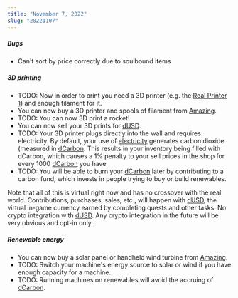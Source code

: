 ```yaml
---
title: "November 7, 2022"
slug: "20221107"
---
```


##### Bugs

- Can't sort by price correctly due to soulbound items

##### 3D printing
- TODO: Now in order to print you need a 3D printer (e.g. the [Real Printer 1](/inventory/0)) and enough filament for it.
- You can now buy a 3D printer and spools of filament from [Amazing](/docs/amazing).
- TODO: You can now 3D print a rocket!
- You can now sell your 3D prints for [dUSD](/docs/dusd).
- TODO: Your 3D printer plugs directly into the wall and requires electricity. By default, your use of [electricity](/docs/electricity) generates carbon dioxide (measured in [dCarbon](/docs/dcarbon). This results in your inventory being filled with dCarbon, which causes a 1% penalty to your sell prices in the shop for every 1000 [dCarbon](/docs/dcarbon) you have
- TODO: You will be able to burn your [dCarbon](/docs/dcarbon) later by contributing to a carbon fund, which invests in people trying to buy or build renewables.
    
Note that all of this is virtual right now and has no crossover with the real world. Contributions, purchases, sales, etc., will happen with [dUSD](/docs/dusd), the virtual in-game currency earned by completing quests and other tasks. No crypto integration with [dUSD](/docs/dusd). Any crypto integration in the future will be very obvious and opt-in only. 

##### Renewable energy

- You can now buy a solar panel or handheld wind turbine from [Amazing](/docs/amazing).
- TODO: Switch your machine's energy source to solar or wind if you have enough capacity for a machine.
- TODO: Running machines on renewables will avoid the accruing of [dCarbon](/docs/dcarbon).